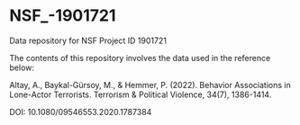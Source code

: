 # NSF_-1901721
Data repository for NSF Project ID 1901721

The contents of this repository involves the data used in the reference below:

Altay, A., Baykal-Gürsoy, M., & Hemmer, P. (2022). Behavior Associations in Lone-Actor Terrorists. Terrorism & Political Violence, 34(7), 1386-1414.

DOI: 10.1080/09546553.2020.1787384
